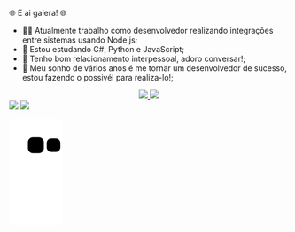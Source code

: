 🌐 E ai galera! 🌐

<!-- ⏳ Desenvolvendo um Sistema de Controle de Controle de Atividades Remotas;-->
- 👨‍🏫 Atualmente trabalho como desenvolvedor realizando integrações entre sistemas usando Node.js;
- 🌱 Estou estudando C#, Python e JavaScript;
- 👥 Tenho bom relacionamento interpessoal, adoro conversar!;
- 💭 Meu sonho de vários anos é me tornar um desenvolvedor de sucesso, estou fazendo o possivél para realiza-lo!;

<div align="center">
  <a href="https://github.com/gustavoleck">
  <img height="180em" src="https://github-readme-stats.vercel.app/api?username=gustavoleck&show_icons=true&theme=dracula&include_all_commits=true&count_private=true"/>
  <img height="180em" src="https://github-readme-stats.vercel.app/api/top-langs/?username=gustavoleck&layout=compact&langs_count=7&theme=dracula"/>
</div>
<div> 
  <a href="https://instagram.com/gustavo_leck" target="_blank"><img src="https://img.shields.io/badge/-Instagram-%23E4405F?style=for-the-badge&logo=instagram&logoColor=white" target="_blank"></a>
  <a href="https://www.linkedin.com/in/gustavo-leck-419323168/" target="_blank"><img src="https://img.shields.io/badge/-LinkedIn-%230077B5?style=for-the-badge&logo=linkedin&logoColor=white" target="_blank"></a> 
 
 
 ![Snake animation](https://github.com/gustavoleck/gustavoleck/blob/output/github-contribution-grid-snake.svg)
 
</div>
